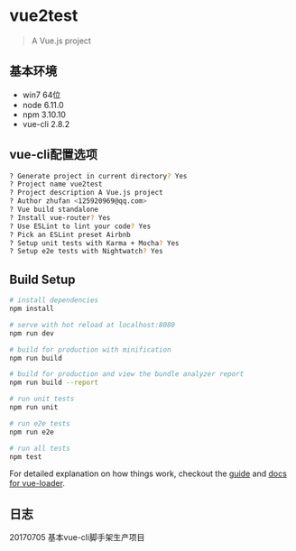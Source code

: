 # vue2test

> A Vue.js project

## 基本环境
* win7 64位
* node 6.11.0
* npm 3.10.10
* vue-cli 2.8.2

## vue-cli配置选项
```bash
? Generate project in current directory? Yes
? Project name vue2test
? Project description A Vue.js project
? Author zhufan <125920969@qq.com>
? Vue build standalone
? Install vue-router? Yes
? Use ESLint to lint your code? Yes
? Pick an ESLint preset Airbnb
? Setup unit tests with Karma + Mocha? Yes
? Setup e2e tests with Nightwatch? Yes
```

## Build Setup

``` bash
# install dependencies
npm install

# serve with hot reload at localhost:8080
npm run dev

# build for production with minification
npm run build

# build for production and view the bundle analyzer report
npm run build --report

# run unit tests
npm run unit

# run e2e tests
npm run e2e

# run all tests
npm test
```

For detailed explanation on how things work, checkout the [guide](http://vuejs-templates.github.io/webpack/) and [docs for vue-loader](http://vuejs.github.io/vue-loader).

## 日志
20170705 基本vue-cli脚手架生产项目
